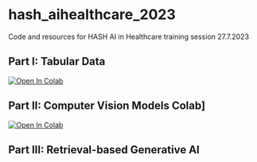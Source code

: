 # hash_aihealthcare_2023
Code and resources for HASH AI in Healthcare training session 27.7.2023

## Part I: Tabular Data 
[![Open In 
Colab](https://colab.research.google.com/assets/colab-badge.svg)](https://colab.research.google.com/drive/1bvD7FewtTp2XIFsyfjFujlBYj_2lVcbo?usp=sharing)
## Part II: Computer Vision Models Colab]
[![Open In 
Colab](https://colab.research.google.com/assets/colab-badge.svg)](https://colab.research.google.com/drive/1i8ni8MjZyZHPbV5lETtFLVa258ob16bb?usp=sharing)
## Part III: Retrieval-based Generative AI 
